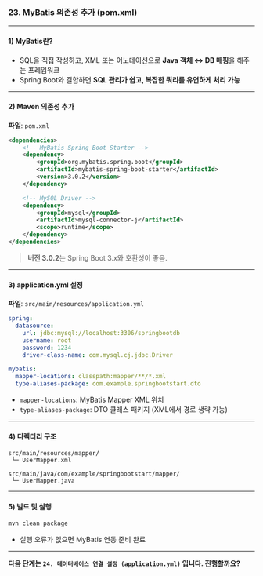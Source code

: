 ### 23. MyBatis 의존성 추가 (pom.xml)

---

#### 1) **MyBatis란?**

* SQL을 직접 작성하고, XML 또는 어노테이션으로 **Java 객체 ↔ DB 매핑**을 해주는 프레임워크
* Spring Boot와 결합하면 **SQL 관리가 쉽고, 복잡한 쿼리를 유연하게 처리 가능**

---

#### 2) **Maven 의존성 추가**

**파일**: `pom.xml`

```xml
<dependencies>
    <!-- MyBatis Spring Boot Starter -->
    <dependency>
        <groupId>org.mybatis.spring.boot</groupId>
        <artifactId>mybatis-spring-boot-starter</artifactId>
        <version>3.0.2</version>
    </dependency>

    <!-- MySQL Driver -->
    <dependency>
        <groupId>mysql</groupId>
        <artifactId>mysql-connector-j</artifactId>
        <scope>runtime</scope>
    </dependency>
</dependencies>
```

> **버전 3.0.2**는 Spring Boot 3.x와 호환성이 좋음.

---

#### 3) **application.yml 설정**

**파일**: `src/main/resources/application.yml`

```yaml
spring:
  datasource:
    url: jdbc:mysql://localhost:3306/springbootdb
    username: root
    password: 1234
    driver-class-name: com.mysql.cj.jdbc.Driver

mybatis:
  mapper-locations: classpath:mapper/**/*.xml
  type-aliases-package: com.example.springbootstart.dto
```

* `mapper-locations`: MyBatis Mapper XML 위치
* `type-aliases-package`: DTO 클래스 패키지 (XML에서 경로 생략 가능)

---

#### 4) **디렉터리 구조**

```
src/main/resources/mapper/
 └─ UserMapper.xml

src/main/java/com/example/springbootstart/mapper/
 └─ UserMapper.java
```

---

#### 5) **빌드 및 실행**

```bash
mvn clean package
```

* 실행 오류가 없으면 MyBatis 연동 준비 완료

---

**다음 단계는 `24. 데이터베이스 연결 설정 (application.yml)` 입니다. 진행할까요?**
